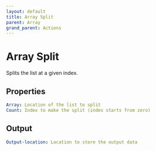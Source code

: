 ```yaml
---
layout: default
title: Array Split
parent: Array
grand_parent: Actions
---
```

# Array Split
Splits the list at a given index.

## Properties
```yaml
Array: Location of the list to split
Count: Index to make the split (index starts from zero)
```

## Output
```yaml
Output-location: Location to store the output data
```

